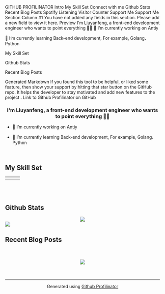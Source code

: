 GITHUB
PROFILINATOR
Intro
My Skill Set
Connect with me
Github Stats
Recent Blog Posts
Spotify Listening
Visitor Counter
Support Me
Support Me Section
Column #1
You have not added any fields in this section. Please add a new field to view it here.
Preview
I'm Liuyanfeng, a front-end development engineer who wants to point everything 👨‍💻
🔭 I’m currently working on Antiy

🌱 I’m currently learning Back-end development, For example, Golang、Python


My Skill Set


Github Stats


Recent Blog Posts





Generated Markdown 
If you found this tool to be helpful, or liked some feature, then show your support by hitting that  star button on the GitHub repo. It helps the developer to stay motivated and add new features to the project . Link to Github Profilinator on GitHub

### <div align="center">I'm Liuyanfeng, a front-end development engineer who wants to point everything 👨‍💻</div>  
  

- 🔭 I’m currently working on [Antiy](https://www.antiy.cn/)  
  

- 🌱 I’m currently learning Back-end development, For example, Golang、Python  
  

<br/>  


## My Skill Set  
<table><tr><td valign="top" width="33%">



</td><td valign="top" width="33%">



</td><td valign="top" width="33%">



</td></tr></table>  

<br/>  

  

<br/>  


## Github Stats  
<div align="center"><img src="https://github-readme-stats.vercel.app/api/top-langs/?username=Aliuyanfeng&hide_border=true&layout=compact" align="center" /></div>  

<img src="https://github-readme-stats.vercel.app/api?username=Aliuyanfeng&show_icons=true&count_private=true&hide_border=true" align="left" />  

<br/>  


## Recent Blog Posts  
  

<br/>  

  

<br/>  

<div align="center">
<img src="https://komarev.com/ghpvc/?username=Aliuyanfeng&&style=flat-square" align="center" />
</div>  
  

<br/>  


<br />

----
<div align="center">Generated using <a href="https://profilinator.rishav.dev/" target="_blank">Github Profilinator</a></div>
